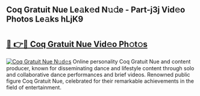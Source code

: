 ## Coq Gratuit Nue Le𝚊k𝚎d N𝚞𝚍e - Part-j3j Vid𝚎o Photos Le𝚊ks hLjK9

# <h2><a href="http://fbasy9z.evod.top/?m=Coq+Gratuit+Nue">🔗 👉🔴 Coq Gratuit Nue Vid𝚎o Ph𝚘t𝚘s</a></h2>

[![Coq Gratuit Nue N𝚞d𝚎s](https://i.imgur.com/8V9OHl7.gif)](http://fbasy9z.evod.top/?m=Coq+Gratuit+Nue)
Online personality Coq Gratuit Nue and content producer, known for disseminating dance and lifestyle content through solo and collaborative dance performances and brief videos. Renowned public figure Coq Gratuit Nue, celebrated for their remarkable achievements in the field of entertainment. 
